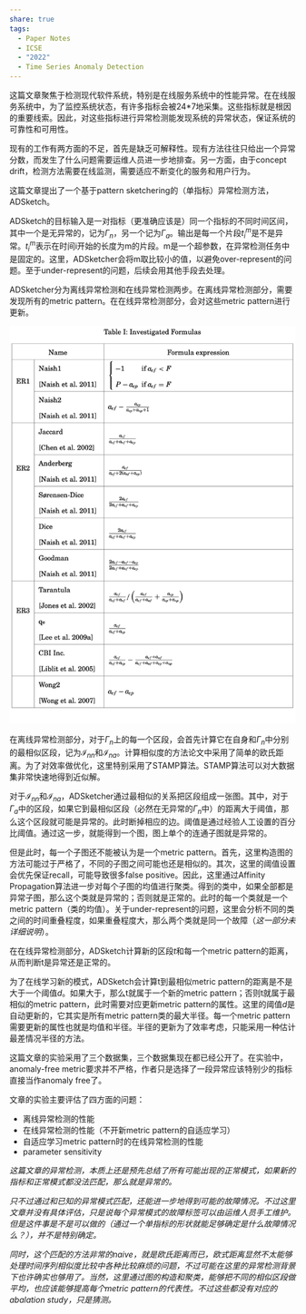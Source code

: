 ```yaml
---
share: true
tags:
  - Paper Notes
  - ICSE
  - "2022"
  - Time Series Anomaly Detection
---
```


这篇文章聚焦于检测现代软件系统，特别是在线服务系统中的性能异常。在在线服务系统中，为了监控系统状态，有许多指标会被24*7地采集。这些指标就是根因的重要线索。因此，对这些指标进行异常检测能发现系统的异常状态，保证系统的可靠性和可用性。

现有的工作有两方面的不足，首先是缺乏可解释性。现有方法往往只给出一个异常分数，而发生了什么问题需要运维人员进一步地排查。另一方面，由于concept drift，检测方法需要在线监测，需要适应不断变化的服务和用户行为。

这篇文章提出了一个基于pattern sketchering的（单指标）异常检测方法，ADSketch。

ADSketch的目标输入是一对指标（更准确应该是）同一个指标的不同时间区间，其中一个是无异常的，记为$\Gamma_n$，另一个记为$\Gamma_a$。输出是每一个片段$t_i^m$是不是异常。$t_i^m$表示在时间i开始的长度为m的片段。m是一个超参数，在异常检测任务中是固定的。这里，ADSketcher会将m取比较小的值，以避免over-represent的问题。至于under-represent的问题，后续会用其他手段去处理。

ADSketcher分为离线异常检测和在线异常检测两步。在离线异常检测部分，需要发现所有的metric pattern。在在线异常检测部分，会对这些metric pattern进行更新。

![Untitled](../../attachments/Untitled.png)

在离线异常检测部分，对于$\Gamma_n$上的每一个区段，会首先计算它在自身和$\Gamma_n$中分别的最相似区段，记为$\mathcal{I}_{nn}$和$\mathcal{I}_{na}$。计算相似度的方法论文中采用了简单的欧氏距离。为了对效率做优化，这里特别采用了STAMP算法。STAMP算法可以对大数据集非常快速地得到近似解。

对于$\mathcal{I}_{nn}$和$\mathcal{I}_{na}$，ADSketcher通过最相似的关系把区段组成一张图。其中，对于$\Gamma_a$中的区段，如果它到最相似区段（必然在无异常的$\Gamma_n$中）的距离大于阈值，那么这个区段就可能是异常的。此时断掉相应的边。阈值是通过经验人工设置的百分比阈值。通过这一步，就能得到一个图，图上单个的连通子图就是异常的。

但是此时，每一个子图还不能被认为是一个metric pattern。首先，这里构造图的方法可能过于严格了，不同的子图之间可能也还是相似的。其次，这里的阈值设置会优先保证recall，可能导致很多false positive。因此，这里通过Affinity Propagation算法进一步对每个子图的均值进行聚类。得到的类中，如果全部都是异常子图，那么这个类就是异常的；否则就是正常的。此时的每一个类就是一个metric pattern（类的均值）。关于under-represent的问题，这里会分析不同的类之间的时间重叠程度，如果重叠程度大，那么两个类就是同一个故障（*这一部分未详细说明*）。

在在线异常检测部分，ADSketch计算新的区段$t$和每一个metric pattern的距离，从而判断t是异常还是正常的。

为了在线学习新的模式，ADSketch会计算t到最相似metric pattern的距离是不是大于一个阈值$d$。如果大于，那么t就属于一个新的metric pattern；否则t就属于最相似的metric pattern，此时需要对应更新metric pattern的属性。这里的阈值$d$是自动更新的，它其实是所有metric pattern类的最大半径。每一个metric pattern需要更新的属性也就是均值和半径。半径的更新为了效率考虑，只能采用一种估计最差情况半径的方法。

这篇文章的实验采用了三个数据集，三个数据集现在都已经公开了。在实验中，anomaly-free metric要求并不严格，作者只是选择了一段异常应该特别少的指标直接当作anomaly free了。

文章的实验主要评估了四方面的问题：

- 离线异常检测的性能
- 在线异常检测的性能（不开新metric pattern的自适应学习）
- 自适应学习metric pattern时的在线异常检测的性能
- parameter sensitivity

*这篇文章的异常检测，本质上还是预先总结了所有可能出现的正常模式，如果新的指标和正常模式都没法匹配，那么就是异常的。*

*只不过通过和已知的异常模式匹配，还能进一步地得到可能的故障情况。不过这里文章并没有具体评估，只是说每个异常模式的故障标签可以由运维人员手工维护。但是这件事是不是可以做的（通过一个单指标的形状就能足够确定是什么故障情况么？），并不是特别确定。*

*同时，这个匹配的方法非常的naive，就是欧氏距离而已，欧式距离显然不太能够处理时间序列相似度比较中各种比较麻烦的问题，不过可能在这里的异常检测背景下也许确实也够用了。当然，这里通过图的构造和聚类，能够把不同的相似区段做平均，也应该能够提高每个metric pattern的代表性。不过这些都没有对应的abalation study，只是猜测。*